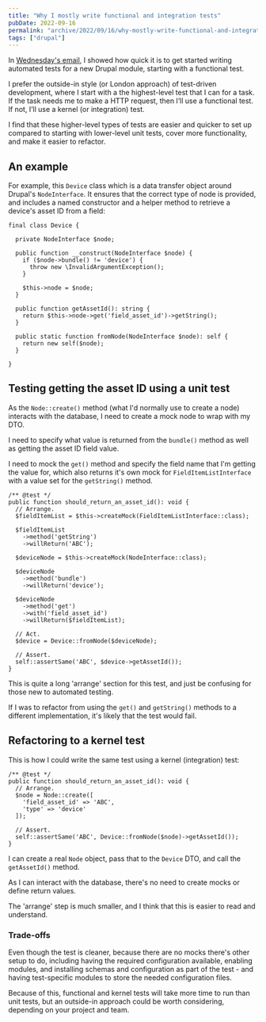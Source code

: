 ```yaml
---
title: "Why I mostly write functional and integration tests"
pubDate: 2022-09-16
permalink: "archive/2022/09/16/why-mostly-write-functional-and-integration-tests"
tags: ["drupal"]
---
```


In [Wednesday's email]({{site.url}}/archive/2022/09/14/simpletest-drupal-test), I showed how quick it is to get started writing automated tests for a new Drupal module, starting with a functional test.

I prefer the outside-in style (or London approach) of test-driven development, where I start with a the highest-level test that I can for a task. If the task needs me to make a HTTP request, then I’ll use a functional test. If not, I’ll use a kernel (or integration) test.

I find that these higher-level types of tests are easier and quicker to set up compared to starting with lower-level unit tests, cover more functionality, and make it easier to refactor.

## An example

For example, this `Device` class which is a data transfer object around Drupal's `NodeInterface`. It ensures that the correct type of node is provided, and includes a named constructor and a helper method to retrieve a device's asset ID from a field:

```language-php
final class Device {

  private NodeInterface $node;

  public function __construct(NodeInterface $node) {
    if ($node->bundle() != 'device') {
      throw new \InvalidArgumentException();
    }

    $this->node = $node;
  }

  public function getAssetId(): string {
    return $this->node->get('field_asset_id')->getString();
  }

  public static function fromNode(NodeInterface $node): self {
    return new self($node);
  }

}
```

## Testing getting the asset ID using a unit test

As the `Node::create()` method (what I'd normally use to create a node) interacts with the database, I need to create a mock node to wrap with my DTO.

I need to specify what value is returned from the `bundle()` method as well as getting the asset ID field value.

I need to mock the `get()` method and specify the field name that I'm getting the value for, which also returns it's own mock for `FieldItemListInterface` with a value set for the `getString()` method.

```language-php
/** @test */
public function should_return_an_asset_id(): void {
  // Arrange.
  $fieldItemList = $this->createMock(FieldItemListInterface::class);

  $fieldItemList
    ->method('getString')
    ->willReturn('ABC');

  $deviceNode = $this->createMock(NodeInterface::class);

  $deviceNode
    ->method('bundle')
    ->willReturn('device');

  $deviceNode
    ->method('get')
    ->with('field_asset_id')
    ->willReturn($fieldItemList);

  // Act.
  $device = Device::fromNode($deviceNode);

  // Assert.
  self::assertSame('ABC', $device->getAssetId());
}
```

This is quite a long 'arrange' section for this test, and just be confusing for those new to automated testing.

If I was to refactor from using the `get()` and `getString()` methods to a different implementation, it's likely that the test would fail.

## Refactoring to a kernel test

This is how I could write the same test using a kernel (integration) test:

```language-php
/** @test */
public function should_return_an_asset_id(): void {
  // Arrange.
  $node = Node::create([
    'field_asset_id' => 'ABC',
    'type' => 'device'
  ]);

  // Assert.
  self::assertSame('ABC', Device::fromNode($node)->getAssetId());
}
```

I can create a real `Node` object, pass that to the `Device` DTO, and call the `getAssetId()` method.

As I can interact with the database, there's no need to create mocks or define return values.

The 'arrange' step is much smaller, and I think that this is easier to read and understand.

### Trade-offs

Even though the test is cleaner, because there are no mocks there's other setup to do, including having the required configuration available, enabling modules, and installing schemas and configuration as part of the test - and having test-specific modules to store the needed configuration files.

Because of this, functional and kernel tests will take more time to run than unit tests, but an outside-in approach could be worth considering, depending on your project and team.
